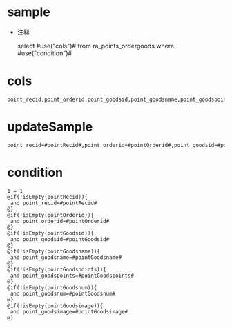 sample
===
* 注释

	select #use("cols")# from ra_points_ordergoods  where  #use("condition")#

cols
===
	point_recid,point_orderid,point_goodsid,point_goodsname,point_goodspoints,point_goodsnum,point_goodsimage

updateSample
===
	
	point_recid=#pointRecid#,point_orderid=#pointOrderid#,point_goodsid=#pointGoodsid#,point_goodsname=#pointGoodsname#,point_goodspoints=#pointGoodspoints#,point_goodsnum=#pointGoodsnum#,point_goodsimage=#pointGoodsimage#

condition
===

	1 = 1  
	@if(!isEmpty(pointRecid)){
	 and point_recid=#pointRecid#
	@}
	@if(!isEmpty(pointOrderid)){
	 and point_orderid=#pointOrderid#
	@}
	@if(!isEmpty(pointGoodsid)){
	 and point_goodsid=#pointGoodsid#
	@}
	@if(!isEmpty(pointGoodsname)){
	 and point_goodsname=#pointGoodsname#
	@}
	@if(!isEmpty(pointGoodspoints)){
	 and point_goodspoints=#pointGoodspoints#
	@}
	@if(!isEmpty(pointGoodsnum)){
	 and point_goodsnum=#pointGoodsnum#
	@}
	@if(!isEmpty(pointGoodsimage)){
	 and point_goodsimage=#pointGoodsimage#
	@}
	
	
